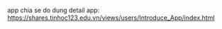 app chia se do dung
detail app: https://shares.tinhoc123.edu.vn/views/users/Introduce_App/index.html
